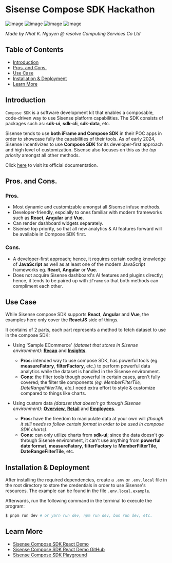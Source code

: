 # Sisense Compose SDK Hackathon

![image](https://img.shields.io/badge/Vite-B73BFE?style=for-the-badge&logo=vite&logoColor=FFD62E)
![image](https://img.shields.io/badge/React-20232A?style=for-the-badge&logo=react&logoColor=61DAFB)
![image](https://img.shields.io/badge/TypeScript-007ACC?style=for-the-badge&logo=typescript&logoColor=white)
![image](https://img.shields.io/badge/Sisense_Infusion-F7C922?style=for-the-badge&logo=alibabacloud&logoColor=white)

_Made by Nhat K. Nguyen @ resolve Computing Services Co Ltd_

## Table of Contents

- [Introduction](#introduction)
- [Pros. and Cons.](#pros-and-cons)
- [Use Case](#use-case)
- [Installation & Deployment](#installation--deployment)
- [Learn More](#learn-more)

## Introduction

`Compose SDK` is a software development kit that enables a composable, code-driven way to use Sisense platform capabilities. The SDK consists of packages such as: **sdk-ui**, **sdk-cli**, **sdk-data**, etc.

Sisense tends to use **both iFrame and Compose SDK** in their POC apps in order to showcase fully the capabilities of their tools. As of early 2024, Sisense incentivizes to use **Compose SDK** for its developer-first approach and high level of customization. Sisense also focuses on this as the _top priority_ amongst all other methods.

Click [here](https://sisense.dev/guides/sdk/) to visit its official documentation.

## Pros. and Cons.

### Pros.

- Most dynamic and customizable amongst all Sisense infuse methods.
- Developer-friendly, espcially to ones familiar with modern frameworks such as **React**, **Angular** and **Vue**.
- Can render dashboard widgets separately.
- Sisense top priority, so that all new analytics & AI features forward will be available in Compose SDK first.

### Cons.

- A developer-first approach; hence, it requires certain coding knowledge of **JavaScript** as well as at least one of the modern JavaScript frameworks eg. **React**, **Angular** or **Vue**.
- Does not acquire Sisense dashboard's AI features and plugins directly; hence, it tends to be paired up with `iFrame` so that both methods can compliment each other.

## Use Case

While Sisense compose SDK supports **React**, **Angular** and **Vue**, the examples here only cover the **ReactJS** side of things.

It contains of 2 parts, each part represents a method to fetch dataset to use in the compose SDK:

- Using 'Sample ECommerce' _(dataset that stores in Sisense environment)_: **[Recap](../../src/routes/ComposeSDK/Recap/index.tsx)** and **[Insights](../../src/routes/ComposeSDK/Insights/index.tsx)**.

  - **Pros:** intended way to use compose SDK, has powerful tools (eg. **measureFatory**, **filterFactory**, etc.) to perform powerful data analytics while the dataset is handled in the Sisense environment.
  - **Cons:** the filter tools though powerful in certain cases, aren't fully covered; the filter tile components _(eg. MemberFilterTile, DateRangeFilterTile, etc.)_ need extra effort to style & customize compared to things like charts.

- Using custom data _(dataset that doesn't go through Sisense environment)_: **[Overview](../../src/routes/ComposeSDK/Overview/index.tsx)**, **[Retail](../../src/routes/ComposeSDK/Retail/index.tsx)** and **[Employees](../../src/routes/ComposeSDK/Employees/index.tsx)**.
  - **Pros:** have the freedom to manipulate data at your own will _(though it still needs to follow certain format in order to be used in compose SDK charts)_.
  - **Cons:** can only utilize charts from **sdk-ui**; since the data doesn't go through Sisense environment, it can't use anything from **powerful date format**, **measureFatory**, **filterFactory** to **MemberFilterTile**, **DateRangeFilterTile**, etc.

## Installation & Deployment

After installing the required dependencies, create a `.env` or `.env.local` file in the root directory to store the credentials in order to use Sisense's resources. The example can be found in the file `.env.local.example`.

Afterwards, run the following command in the terminal to execute the program:

```bash
$ pnpm run dev # or yarn run dev, npm run dev, bun run dev, etc.
```

## Learn More

- [Sisense Compose SDK React Demo](https://github.com/sisense/compose-sdk-react-demo)
- [Sisense Compose SDK React Demo GitHub](https://github.com/sisense/compose-sdk-react-demo)
- [Sisense Compose SDK Playground](https://www.sisense.com/platform/compose-sdk/playground/)
